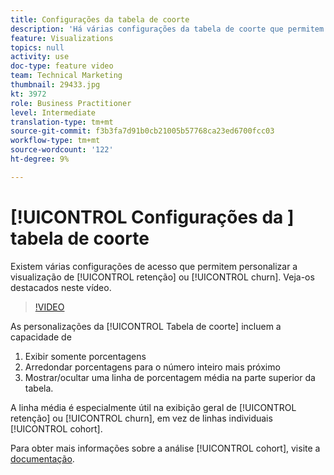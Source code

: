```yaml
---
title: Configurações da tabela de coorte
description: 'Há várias configurações da tabela de coorte que permitem personalizar a visualização de retenção ou abandono. Veja-os destacados neste vídeo. '
feature: Visualizations
topics: null
activity: use
doc-type: feature video
team: Technical Marketing
thumbnail: 29433.jpg
kt: 3972
role: Business Practitioner
level: Intermediate
translation-type: tm+mt
source-git-commit: f3b3fa7d91b0cb21005b57768ca23ed6700fcc03
workflow-type: tm+mt
source-wordcount: '122'
ht-degree: 9%

---
```



# [!UICONTROL Configurações da ] tabela de coorte

Existem várias configurações de acesso que permitem personalizar a visualização de [!UICONTROL retenção] ou [!UICONTROL churn]. Veja-os destacados neste vídeo.

>[!VIDEO](https://video.tv.adobe.com/v/29433/?quality=12)

As personalizações da [!UICONTROL Tabela de coorte] incluem a capacidade de

1. Exibir somente porcentagens
1. Arredondar porcentagens para o número inteiro mais próximo
1. Mostrar/ocultar uma linha de porcentagem média na parte superior da tabela.

A linha média é especialmente útil na exibição geral de [!UICONTROL retenção] ou [!UICONTROL churn], em vez de linhas individuais [!UICONTROL cohort].

Para obter mais informações sobre a análise [!UICONTROL cohort], visite a [documentação](https://docs.adobe.com/help/pt-BR/analytics/analyze/analysis-workspace/visualizations/cohort-table/t-cohort.html).
